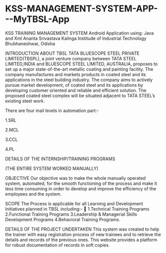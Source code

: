 # KSS-MANAGEMENT-SYSTEM-APP---MyTBSL-App

                  
KSS TRAINING MANAGEMENT SYSTEM
Android Application using: Java and Xml
Ananta Srivastava
Kalinga Institude of Industrial Technology
Bhubhaneshwar, Odisha

INTRODUCTION ABOUT TBSL
TATA BLUESCOPE STEEL PRIVATE LIMITED(TBSPL), a joint venture company between TATA STEEL LIMITED,INDIA and BLUESCOPE STEEL LIMITED, AUSTRALIA, proposes to set up a major state-of-the-art metallic coating and painting facility. The company manufactures and markets products in coated steel and its applications in the steel building industry. The company aims to actively pursue market development, of coated steel and its applications by developing customer oriented and reliable and efficient solution. The proposed coated steel complex will be situated adjacent to TATA STEEL’s existing steel work.

There are four mail levels in automation part:-

1.SRL

2.MCL

3.CCL

4.PL



DETAILS OF THE INTERNSHIP/TRAINING PROGRAMS


(THE ENTIRE SYSTEM WORKED MANUALLY)

OBJECTIVE
Our objective was to make the whole manually operated system, automated, for the smooth functioning of the process and make it
less time consuming in order to develop and improve the efficiency
of the employees and the system.

SCOPE
The Process is applicable for all Learning and Development
Initiatives planned in TBSL including:-  
1.Technical Training Programs
2.Functional Training Programs
3.Leadership &amp; Managerial Skills Development Programs
4.Behavioral Training Programs.


DETAILS OF THE PROJECT UNDERTAKEN
This system was created to help the trainer with easy registration
process of new trainees and to retrieve the details and records of
the previous ones. This website provides a platform for robust
documentation of records in soft copies.




















